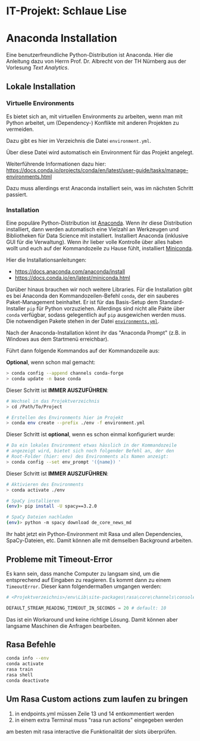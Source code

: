 # IT-Projekt: Schlaue Lise

# Anaconda Installation

Eine benutzerfreundliche Python-Distribution ist Anaconda.
Hier die Anleitung dazu von Herrn Prof. Dr.
Albrecht von der TH Nürnberg aus der Vorlesung _Text Analytics_.

## Lokale Installation

### Virtuelle Environments

Es bietet sich an, mit virtuellen Environments zu arbeiten, wenn man mit Python arbeitet,
um (Dependency-) Konflikte mit anderen Projekten zu vermeiden.

Dazu gibt es hier im Verzeichnis die Datei `environment.yml`.

Über diese Datei wird automatisch ein Environment für das Projekt angelegt.

Weiterführende Informationen dazu hier:
https://docs.conda.io/projects/conda/en/latest/user-guide/tasks/manage-environments.html

Dazu muss allerdings erst Anaconda installiert sein, was im nächsten Schritt passiert.

### Installation

Eine populäre Python-Distribution ist [Anaconda](https://www.anaconda.com/).
Wenn ihr diese Distribution installiert, dann werden automatisch eine Vielzahl an Werkzeugen und Bibliotheken für Data Science mit installiert.
Installiert Anaconda (inklusive GUI für die Verwaltung). Wenn ihr lieber volle Kontrolle über alles haben wollt und euch auf der Kommandozeile zu Hause fühlt, installiert [Miniconda](https://docs.conda.io/en/latest/miniconda.html).

Hier die Installationsanleitungen:

- <https://docs.anaconda.com/anaconda/install>
- <https://docs.conda.io/en/latest/miniconda.html>

Darüber hinaus brauchen wir noch weitere Libraries.
Für die Installation gibt es bei Anaconda den Kommandozeilen-Befehl `conda`,
der ein sauberes Paket-Management beinhaltet. Er ist für das Basis-Setup dem Standard-Installer `pip`
für Python vorzuziehen. Allerdings sind nicht alle Pakte über `conda` verfügbar,
sodass gelegentlich auf `pip` ausgewichen werden muss. Die notwendigen Pakete stehen in der Datei [`environments.yml`](environment.yml).

Nach der Anaconda-Installation könnt ihr das "Anaconda Prompt" (z.B. in Windows aus dem Startmenü erreichbar).

Führt dann folgende Kommandos auf der Kommandozeile aus:

**Optional**, wenn schon mal gemacht:

```sh
> conda config --append channels conda-forge
> conda update -n base conda
```

Dieser Schritt ist **IMMER AUSZUFÜHREN**:

```sh
# Wechsel in das Projektverzeichnis
> cd /Path/To/Project

# Erstellen des Environments hier im Projekt
> conda env create --prefix ./env -f environment.yml
```

Dieser Schritt ist **optional**, wenn es schon einmal konfiguriert wurde:

```sh
# Da ein lokales Environment etwas hässlich in der Kommandozeile
# angezeigt wird, bietet sich noch folgender Befehl an, der den
# Root-Folder (hier: env) des Environments als Namen anzeigt:
> conda config --set env_prompt '({name}) '
```

Dieser Schritt ist **IMMER AUSZUFÜHREN**:

```sh
# Aktivieren des Environments
> conda activate ./env

# SpaCy installieren
(env)> pip install -U spacy==3.2.0

# SpaCy Dateien nachladen
(env)> python -m spacy download de_core_news_md
```

Ihr habt jetzt ein Python-Environment mit Rasa und allen Dependencies, SpaCy-Dateien, etc. Damit können alle mit demselben Background arbeiten.

## Probleme mit Timeout-Error

Es kann sein, dass manche Computer zu langsam sind, um die entsprechend auf Eingaben zu reagieren. Es kommt dann zu einem `TimeoutError`. Dieser kann folgendermaßen umgangen werden:

```python
# <Projektverzeichnis>/env\Lib\site-packages\rasa\core\channels\console.py

DEFAULT_STREAM_READING_TIMEOUT_IN_SECONDS = 20 # default: 10
```

Das ist ein Workaround und keine richtige Lösung. Damit können aber langsame Maschinen die Anfragen bearbeiten.

## Rasa Befehle

```sh
conda info --env
conda activate
rasa train
rasa shell
conda deactivate
```

## Um Rasa Custom actions zum laufen zu bringen
1. in endpoints.yml müssen Zeile 13 und 14 entkommentiert werden
2. in einem extra Terminal muss "rasa run actions" eingegeben werden 

am besten mit rasa interactive die Funktionalität der slots überprüfen.